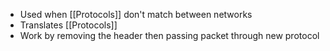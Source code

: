 - Used when [[Protocols]] don't match between networks
- Translates [[Protocols]]
- Work by removing the header then passing packet through new protocol